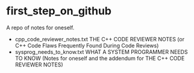 # first_step_on_github
A repo of notes for oneself.

* cpp_code_reviewer_notes.txt
  THE C++ CODE REVIEWER NOTES (or C++ Code Flaws Frequently Found During Code Reviews)
* sysprog_needs_to_know.txt
  WHAT A SYSTEM PROGRAMMER NEEDS TO KNOW (Notes for oneself and the addendum for THE C++ CODE REVIEWER NOTES)
